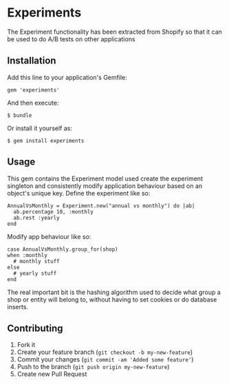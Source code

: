 # Experiments

The Experiment functionality has been extracted from Shopify so that it can be used to do A/B tests on other applications


## Installation

Add this line to your application's Gemfile:

    gem 'experiments'

And then execute:

    $ bundle

Or install it yourself as:

    $ gem install experiments


## Usage

This gem contains the Experiment model used create the experiment singleton and consistently modify application behaviour based on an object's unique key. Define the experiment like so:

    AnnualVsMonthly = Experiment.new("annual vs monthly") do |ab|
      ab.percentage 10, :monthly
      ab.rest :yearly
    end
    
Modify app behaviour like so:

    case AnnualVsMonthly.group_for(shop)
    when :monthly
      # monthly stuff
    else
      # yearly stuff
    end

The real important bit is the hashing algorithm used to decide what group a shop or entity will belong to, without having to set cookies or do database inserts.


## Contributing

1. Fork it
2. Create your feature branch (`git checkout -b my-new-feature`)
3. Commit your changes (`git commit -am 'Added some feature'`)
4. Push to the branch (`git push origin my-new-feature`)
5. Create new Pull Request
